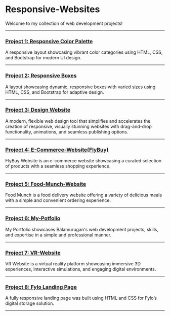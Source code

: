 # Responsive-Websites

Welcome to my collection of web development projects!

---

### [Project 1: Responsive Color Palette](https://balamurugan2004m.github.io/Responsive-Websites/Responsive-Color-Palette/)
A responsive layout showcasing vibrant color categories using HTML, CSS, and Bootstrap for modern UI design.

---

### [Project 2: Responsive Boxes](https://balamurugan2004m.github.io/Responsive-Websites/Responsive-Boxes/)
A layout showcasing dynamic, responsive boxes with varied sizes using HTML, CSS, and Bootstrap for adaptive design.

---

### [Project 3: Design Website](https://balamurugan2004m.github.io/Responsive-Websites/Design-Website/)
A modern, flexible web design tool that simplifies and accelerates the creation of responsive, visually stunning websites with drag-and-drop functionality, animations, and seamless publishing options.

---

### [Project 4: E-Commerce-Website(FlyBuy)](https://balamurugan2004m.github.io/Responsive-Websites/E-Commerce-Website/)
FlyBuy Website is an e-commerce website showcasing a curated selection of products with a seamless shopping experience.

---

### [Project 5: Food-Munch-Website](https://balamurugan2004m.github.io/Responsive-Websites/Food-Munch-Website/)
Food Munch is a food delivery website offering a variety of delicious meals with a simple and convenient ordering experience.

---

### [Project 6: My-Potfolio](https://balamurugan2004m.github.io/Responsive-Websites/My-Potfolio/)
My Portfolio showcases Balamurugan's web development projects, skills, and expertise in a simple and professional manner.

---

### [Project 7: VR-Website](https://balamurugan2004m.github.io/Responsive-Websites/VR-Website/)
VR Website is a virtual reality platform showcasing immersive 3D experiences, interactive simulations, and engaging digital environments.

---

### [Project 8: Fylo Landing Page]([https://balafylo.ccbp.tech](https://balamurugan2004m.github.io/Responsive-Websites/Fylo-Landing-Page/))
A fully responsive landing page was built using HTML and CSS for Fylo’s digital storage solution.

---
